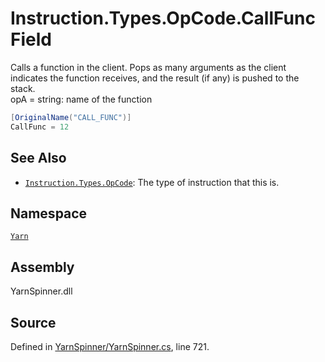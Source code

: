 # Instruction.Types.OpCode.CallFunc Field

Calls a function in the client. Pops as many arguments as the
client indicates the function receives, and the result (if any)
is pushed to the stack.		
opA = string: name of the function


```csharp
[OriginalName("CALL_FUNC")]
CallFunc = 12
```



## See Also
* [`Instruction.Types.OpCode`](/api/csharp/yarn/instruction.types.opcode.md): 
The type of instruction that this is.

## Namespace
[`Yarn`](/api/csharp/yarn/README.md)

## Assembly
YarnSpinner.dll

## Source
Defined in [YarnSpinner/YarnSpinner.cs](https://github.com/YarnSpinnerTool/YarnSpinner//blob/develop/YarnSpinner/YarnSpinner.cs#L721), line 721.
